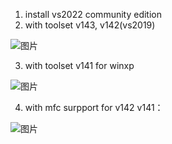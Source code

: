 1. install vs2022 community edition
2. with toolset v143, v142(vs2019)

 ![图片](https://user-images.githubusercontent.com/10056514/155878454-ef5ee3c7-e884-45cc-8054-d56f6fb8fdf5.png)
 
3. with toolset v141 for winxp

![图片](https://user-images.githubusercontent.com/10056514/155878568-659777d4-f921-4889-82e5-2f3284c685b9.png)

4. with mfc surpport for v142 v141：

 ![图片](https://user-images.githubusercontent.com/10056514/155878367-f5aea6a9-f013-43e8-97a4-3507a939df1e.png)



